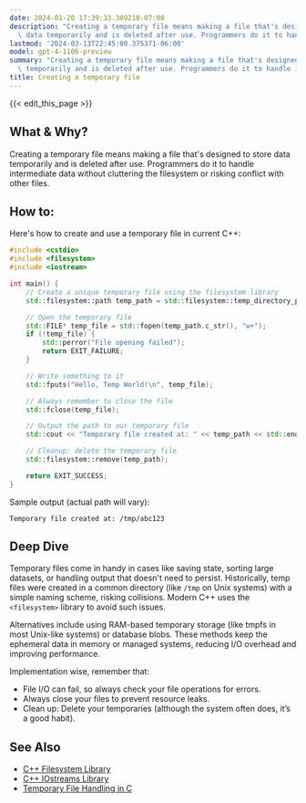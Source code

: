 ```yaml
---
date: 2024-01-20 17:39:33.309210-07:00
description: "Creating a temporary file means making a file that's designed to store\
  \ data temporarily and is deleted after use. Programmers do it to handle intermediate\u2026"
lastmod: '2024-03-13T22:45:00.375371-06:00'
model: gpt-4-1106-preview
summary: "Creating a temporary file means making a file that's designed to store data\
  \ temporarily and is deleted after use. Programmers do it to handle intermediate\u2026"
title: Creating a temporary file
---
```


{{< edit_this_page >}}

## What & Why?

Creating a temporary file means making a file that's designed to store data temporarily and is deleted after use. Programmers do it to handle intermediate data without cluttering the filesystem or risking conflict with other files.

## How to:

Here's how to create and use a temporary file in current C++:

```C++
#include <cstdio>
#include <filesystem>
#include <iostream>

int main() {
    // Create a unique temporary file using the filesystem library
    std::filesystem::path temp_path = std::filesystem::temp_directory_path() /= std::tmpnam(nullptr);

    // Open the temporary file
    std::FILE* temp_file = std::fopen(temp_path.c_str(), "w+");
    if (!temp_file) {
        std::perror("File opening failed");
        return EXIT_FAILURE;
    }

    // Write something to it
    std::fputs("Hello, Temp World!\n", temp_file);

    // Always remember to close the file
    std::fclose(temp_file);

    // Output the path to our temporary file
    std::cout << "Temporary file created at: " << temp_path << std::endl;

    // Cleanup: delete the temporary file
    std::filesystem::remove(temp_path);

    return EXIT_SUCCESS;
}
```

Sample output (actual path will vary):

```
Temporary file created at: /tmp/abc123
```

## Deep Dive

Temporary files come in handy in cases like saving state, sorting large datasets, or handling output that doesn't need to persist. Historically, temp files were created in a common directory (like `/tmp` on Unix systems) with a simple naming scheme, risking collisions. Modern C++ uses the `<filesystem>` library to avoid such issues.

Alternatives include using RAM-based temporary storage (like tmpfs in most Unix-like systems) or database blobs. These methods keep the ephemeral data in memory or managed systems, reducing I/O overhead and improving performance.

Implementation wise, remember that:
- File I/O can fail, so always check your file operations for errors.
- Always close your files to prevent resource leaks.
- Clean up: Delete your temporaries (although the system often does, it’s a good habit).

## See Also

- [C++ Filesystem Library](https://en.cppreference.com/w/cpp/filesystem)
- [C++ IOstreams Library](https://en.cppreference.com/w/cpp/io)
- [Temporary File Handling in C](http://www.cplusplus.com/reference/cstdio/tmpfile/)
